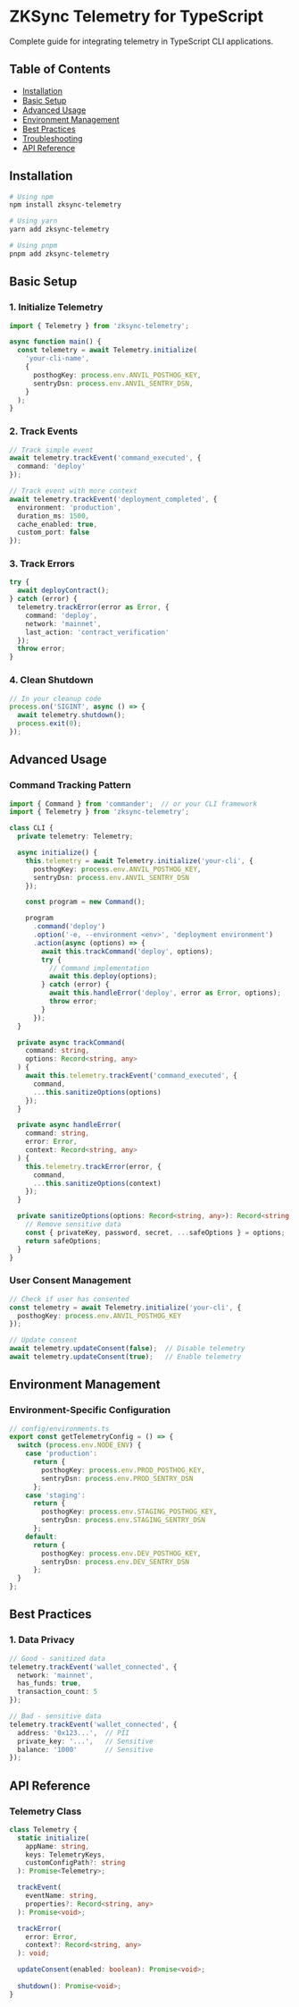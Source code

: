 # ZKSync Telemetry for TypeScript
Complete guide for integrating telemetry in TypeScript CLI applications.

## Table of Contents
- [Installation](#installation)
- [Basic Setup](#basic-setup)
- [Advanced Usage](#advanced-usage)
- [Environment Management](#environment-management)
- [Best Practices](#best-practices)
- [Troubleshooting](#troubleshooting)
- [API Reference](#api-reference)

## Installation

```bash
# Using npm
npm install zksync-telemetry

# Using yarn
yarn add zksync-telemetry

# Using pnpm
pnpm add zksync-telemetry
```

## Basic Setup

### 1. Initialize Telemetry
```typescript
import { Telemetry } from 'zksync-telemetry';

async function main() {
  const telemetry = await Telemetry.initialize(
    'your-cli-name',                    
    {
      posthogKey: process.env.ANVIL_POSTHOG_KEY,  
      sentryDsn: process.env.ANVIL_SENTRY_DSN,  
    }
  );
}
```

### 2. Track Events
```typescript
// Track simple event
await telemetry.trackEvent('command_executed', {
  command: 'deploy'
});

// Track event with more context
await telemetry.trackEvent('deployment_completed', {
  environment: 'production',
  duration_ms: 1500,
  cache_enabled: true,
  custom_port: false
});
```

### 3. Track Errors
```typescript
try {
  await deployContract();
} catch (error) {
  telemetry.trackError(error as Error, {
    command: 'deploy',
    network: 'mainnet',
    last_action: 'contract_verification'
  });
  throw error;
}
```

### 4. Clean Shutdown
```typescript
// In your cleanup code
process.on('SIGINT', async () => {
  await telemetry.shutdown();
  process.exit(0);
});
```

## Advanced Usage

### Command Tracking Pattern
```typescript
import { Command } from 'commander';  // or your CLI framework
import { Telemetry } from 'zksync-telemetry';

class CLI {
  private telemetry: Telemetry;

  async initialize() {
    this.telemetry = await Telemetry.initialize('your-cli', {
      posthogKey: process.env.ANVIL_POSTHOG_KEY,
      sentryDsn: process.env.ANVIL_SENTRY_DSN
    });

    const program = new Command();

    program
      .command('deploy')
      .option('-e, --environment <env>', 'deployment environment')
      .action(async (options) => {
        await this.trackCommand('deploy', options);
        try {
          // Command implementation
          await this.deploy(options);
        } catch (error) {
          await this.handleError('deploy', error as Error, options);
          throw error;
        }
      });
  }

  private async trackCommand(
    command: string, 
    options: Record<string, any>
  ) {
    await this.telemetry.trackEvent('command_executed', {
      command,
      ...this.sanitizeOptions(options)
    });
  }

  private async handleError(
    command: string, 
    error: Error, 
    context: Record<string, any>
  ) {
    this.telemetry.trackError(error, {
      command,
      ...this.sanitizeOptions(context)
    });
  }

  private sanitizeOptions(options: Record<string, any>): Record<string, any> {
    // Remove sensitive data
    const { privateKey, password, secret, ...safeOptions } = options;
    return safeOptions;
  }
}
```

### User Consent Management
```typescript
// Check if user has consented
const telemetry = await Telemetry.initialize('your-cli', {
  posthogKey: process.env.ANVIL_POSTHOG_KEY
});

// Update consent
await telemetry.updateConsent(false);  // Disable telemetry
await telemetry.updateConsent(true);   // Enable telemetry
```

## Environment Management

### Environment-Specific Configuration
```typescript
// config/environments.ts
export const getTelemetryConfig = () => {
  switch (process.env.NODE_ENV) {
    case 'production':
      return {
        posthogKey: process.env.PROD_POSTHOG_KEY,
        sentryDsn: process.env.PROD_SENTRY_DSN
      };
    case 'staging':
      return {
        posthogKey: process.env.STAGING_POSTHOG_KEY,
        sentryDsn: process.env.STAGING_SENTRY_DSN
      };
    default:
      return {
        posthogKey: process.env.DEV_POSTHOG_KEY,
        sentryDsn: process.env.DEV_SENTRY_DSN
      };
  }
};
```

## Best Practices

### 1. Data Privacy
```typescript
// Good - sanitized data
telemetry.trackEvent('wallet_connected', {
  network: 'mainnet',
  has_funds: true,
  transaction_count: 5
});

// Bad - sensitive data
telemetry.trackEvent('wallet_connected', {
  address: '0x123...',  // PII
  private_key: '...',   // Sensitive
  balance: '1000'       // Sensitive
});
```

## API Reference

### Telemetry Class
```typescript
class Telemetry {
  static initialize(
    appName: string,
    keys: TelemetryKeys,
    customConfigPath?: string
  ): Promise<Telemetry>;

  trackEvent(
    eventName: string,
    properties?: Record<string, any>
  ): Promise<void>;

  trackError(
    error: Error,
    context?: Record<string, any>
  ): void;

  updateConsent(enabled: boolean): Promise<void>;
  
  shutdown(): Promise<void>;
}
```